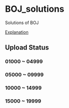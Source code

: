 # BOJ_solutions
Solutions of BOJ

[Explanation](https://mintyu.github.io/)

## Upload Status



### 01000 ~ 04999

### 05000 ~ 09999

### 10000 ~ 14999

### 15000 ~ 19999

